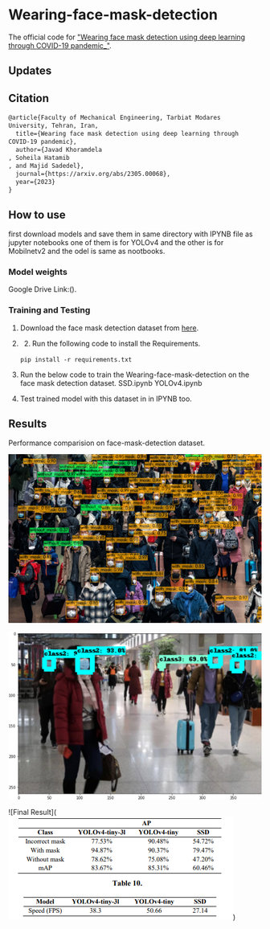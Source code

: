 # Wearing-face-mask-detection
The official code for ["Wearing face mask detection using deep learning through COVID-19 pandemic_"](https://arxiv.org/abs/2305.00068).
## Updates
## Citation
```
@article{Faculty of Mechanical Engineering, Tarbiat Modares University, Tehran, Iran,
  title={Wearing face mask detection using deep learning through COVID-19 pandemic},
  author={Javad Khoramdela
, Soheila Hatamib
, and Majid Sadedel},
  journal={https://arxiv.org/abs/2305.00068},
  year={2023}
}
```
## How to use
first download models and save them in same directory with IPYNB file as jupyter notebooks one of them is for YOLOv4 and the other is for Mobilnetv2 and the odel is same as nootbooks.

### Model weights
Google Drive Link:().

### Training and Testing
1) Download the face mask detection dataset from [here](https://www.kaggle.com/andrewmvd/face-mask-detection (2020)).
2) 2) Run the following code to install the Requirements.

    `pip install -r requirements.txt`

3) Run the below code to train the Wearing-face-mask-detection on the face mask detection dataset.
    SSD.ipynb
    YOLOv4.ipynb
4) Test trained model with this dataset in in IPYNB too.

## Results
Performance comparision on face-mask-detection dataset.

![YOLOv4 Result](https://github.com/mahdiasdzd/Wearing-face-mask-detection/blob/main/yv4.jpg)



![SSD Result](https://github.com/mahdiasdzd/Wearing-face-mask-detection/blob/main/mobilnet.png)



![Final Result](![SSD Result](https://github.com/mahdiasdzd/Wearing-face-mask-detection/blob/main/mAP.png))
